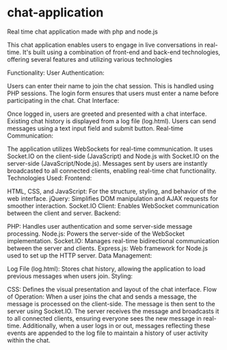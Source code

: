 # chat-application
Real time chat application made with php and node.js

This chat application enables users to engage in live conversations in real-time. It's built using a combination of front-end and back-end technologies, offering several features and utilizing various technologies

Functionality:
User Authentication:

Users can enter their name to join the chat session. This is handled using PHP sessions.
The login form ensures that users must enter a name before participating in the chat.
Chat Interface:

Once logged in, users are greeted and presented with a chat interface.
Existing chat history is displayed from a log file (log.html).
Users can send messages using a text input field and submit button.
Real-time Communication:

The application utilizes WebSockets for real-time communication. It uses Socket.IO on the client-side (JavaScript) and Node.js with Socket.IO on the server-side (JavaScript/Node.js).
Messages sent by users are instantly broadcasted to all connected clients, enabling real-time chat functionality.
Technologies Used:
Frontend:

HTML, CSS, and JavaScript: For the structure, styling, and behavior of the web interface.
jQuery: Simplifies DOM manipulation and AJAX requests for smoother interaction.
Socket.IO Client: Enables WebSocket communication between the client and server.
Backend:

PHP: Handles user authentication and some server-side message processing.
Node.js: Powers the server-side of the WebSocket implementation.
Socket.IO: Manages real-time bidirectional communication between the server and clients.
Express.js: Web framework for Node.js used to set up the HTTP server.
Data Management:

Log File (log.html): Stores chat history, allowing the application to load previous messages when users join.
Styling:

CSS: Defines the visual presentation and layout of the chat interface.
Flow of Operation:
When a user joins the chat and sends a message, the message is processed on the client-side.
The message is then sent to the server using Socket.IO.
The server receives the message and broadcasts it to all connected clients, ensuring everyone sees the new message in real-time.
Additionally, when a user logs in or out, messages reflecting these events are appended to the log file to maintain a history of user activity within the chat.
